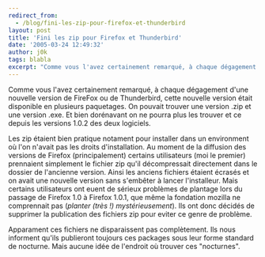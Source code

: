 ```yaml
---
redirect_from:
  - /blog/fini-les-zip-pour-firefox-et-thunderbird
layout: post
title: 'Fini les zip pour Firefox et Thunderbird'
date: '2005-03-24 12:49:32'
author: j0k
tags: blabla
excerpt: "Comme vous l'avez certainement remarqué, à chaque dégagement d'une nouvelle version de FireFox ou de Thunderbird, cette nouvelle version était disponible en plusieurs paquetages. On pouvait trouver une version .zip et une version .exe.    Et bien dorénavant on ne pourra plus les trouver et ce depuis les versions 1.0.2 des deux logiciels.  \n  \nLes zip      …"
---
```


Comme vous l'avez certainement remarqué, à chaque dégagement d'une nouvelle version de FireFox ou de Thunderbird, cette nouvelle version était disponible en plusieurs paquetages. On pouvait trouver une version .zip et une version .exe.    Et bien dorénavant on ne pourra plus les trouver et ce depuis les versions 1.0.2 des deux logiciels.

Les zip étaient bien pratique notament pour installer dans un environment où l'on n'avait pas les droits d'installation.      Au moment de la diffusion des versions de Firefox (principalement) certains utilisateurs (moi le premier) prennaient simplement le fichier zip qu'il décompressait directement dans le dossier de l'ancienne version. Ainsi les anciens fichiers étaient écrasés et on avait une nouvelle version sans s'embêter à lancer l'installeur. Mais certains utilisateurs ont euent de sérieux problèmes de plantage lors du passage de Firefox 1.0 à Firefox 1.0.1, que même la fondation mozilla ne comprennait pas (*planter (très !) mystérieusement*).   Ils ont donc décidés de supprimer la publication des fichiers zip pour eviter ce genre de problème.

Apparament ces fichiers ne disparaissent pas complètement. Ils nous informent qu'ils publieront toujours ces packages sous leur forme standard de nocturne.   Mais aucune idée de l'endroit où trouver ces "nocturnes".
